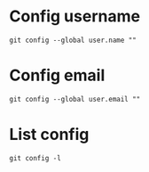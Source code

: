 # Config username
```git
git config --global user.name "" 
```
# Config email
```
git config --global user.email "" 
```
# List config
```
git config -l
```
